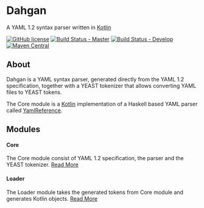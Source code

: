 # Dahgan
A YAML 1.2 syntax parser written in [Kotlin](https://kotlinlang.org/)

[![GitHub license](https://img.shields.io/badge/license-Apache%20License%202.0-blue.svg?style=flat)](http://www.apache.org/licenses/LICENSE-2.0)
[![Build Status - Master](https://travis-ci.org/kareez/dahgan.svg?branch=master)](https://travis-ci.org/kareez/dahgan)
[![Build Status - Develop](https://travis-ci.org/kareez/dahgan.svg?branch=develop)](https://travis-ci.org/kareez/dahgan)
[![Maven Central](https://maven-badges.herokuapp.com/maven-central/com.github.kareez/dahgan/badge.svg)](https://maven-badges.herokuapp.com/maven-central/com.github.kareez/dahgan)

## About
Dahgan is a YAML syntax parser, generated directly from the YAML 1.2 specification, together with a YEAST tokenizer that allows converting YAML files to YEAST tokens.

The Core module is a [Kotlin](https://kotlinlang.org/) implementation of a Haskell based YAML parser called [YamlReference](https://hackage.haskell.org/package/YamlReference). 

## Modules
#### Core
The Core module consist of YAML 1.2 specification, the parser and the YEAST tokenizer. [Read More](core/README.md)
#### Loader
The Loader module takes the generated tokens from Core module and generates Kotlin objects. [Read More](loader/README.md)
